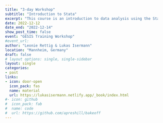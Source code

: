 ```yaml
---
title: "3-day Workshop"
subtitle: "Introduction to Stata"
excerpt: "This course is an introduction to data analysis using the Stata. The course aims to demonstrate how to manipulate data, as well as generate, present and visualise statistical results."
date: 2022-12-12
date_end: "2022-12-14"
show_post_time: false
event: "GESIS Training Workshop"
#event_url: 
author: "Leonie Rettig & Lukas Isermann"
location: "Mannheim, Germany"
draft: false
# layout options: single, single-sidebar
layout: single
categories:
- past
links:
- icon: door-open
  icon_pack: fas
  name: material
  url: https://lukasisermann.netlify.app/_book/index.html
#- icon: github
#  icon_pack: fab
#  name: code
#  url: https://github.com/apreshill/bakeoff
---
```


